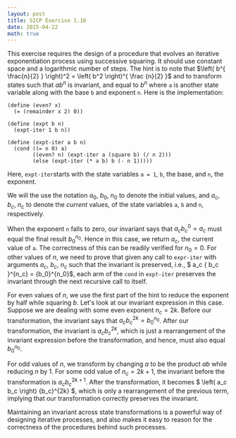 ```yaml
---
layout: post
title: SICP Exercise 1.16
date: 2015-04-22
math: true
---
```


This exercise requires the design of a procedure that evolves an iterative
exponentiation process using successive squaring. It should use constant space
and a logarithmic number of steps. The hint is to note that <span>$\left( b^{
\frac{n}{2} } \right)^2 = \left( b^2 \right)^{ \frac {n}{2} }$</span> and to
transform states such that <span>$ab^n$</span> is invariant, and equal to
<span>$b^n$</span> where `a` is another state variable along with the base `b`
and exponent `n`. Here is the implementation:

    (define (even? x)
      (= (remainder x 2) 0))

    (define (expt b n)
      (expt-iter 1 b n))

    (define (expt-iter a b n)
      (cond ((= n 0) a)
            ((even? n) (expt-iter a (square b) (/ n 2)))
            (else (expt-iter (* a b) b (- n 1)))))


Here, `expt-iter`starts with the state variables `a = 1`, `b`, the base, and
`n`, the exponent.

We will the use the notation <span>$a_0$</span>, <span>$b_0$</span>,
<span>$n_0$</span> to denote the initial values, and <span>$a_c$</span>,
<span>$b_c$</span>, <span>$n_c$</span> to denote the <em>current</em> values,
of the state variables `a`, `b` and `n`, respectively.

When the exponent `n` falls to zero, our invariant says that <span>$a_c {b_c}
^0 = a_c$</span> must equal the final result <span>${b_0}^{n_0}$</span>. Hence
in this case, we return <span>$a_c$</span>, the current value of `a`. The
correctness of this can be readily verified for <span>$n_0 = 0$</span>. For
other values of <span>$n$</span>, we need to prove that given any call to
`expr-iter` with arguments <span>$a_c$</span>,
<span>$b_c$</span>, <span>$n_c$</span> such that the invariant is preserved,
i.e., <span>$ a_c  { b_c }^{n_c} = {b_0}^{n_0}$</span>, each arm of the `cond` in
`expt-iter` preserves the invariant through the next recursive call to itself.

For even values of <span>$n$</span>, we use the first part of the hint to
reduce the exponent by half while squaring <span>$b$</span>. Let's look at our
invariant expression in this case. Suppose we are dealing with some even
exponent <span>$n_c = 2k$</span>.  Before our transformation, the invariant
says that <span>$a_c { b_c } ^{2k} = {b_0}^{n_0}$</span>. After our
transformation, the invariant is <span>$a_c { {b_c}^2 }^k$</span>, which is
just a rearrangement of the invariant expression before the transformation, and
hence, must also equal <span>${b_0}^{n_0}$</span>.

For odd values of <span>$n$</span>, we transform by changing <span>$a$</span>
to be the product <span>$ab$</span> while reducing <span>$n$</span> by
<span>$1$</span>. For some odd value of <span>$n_c = 2k+1$</span>, the
invariant before the transformation is <span>$a_c {b_c}^{2k+1}$</span>. After
the transformation, it becomes <span>$ \left( a_c b_c \right) {b_c}^{2k}
$</span>, which is only a rearrangement of the previous term, implying that our
transformation correctly preserves the invariant.

Maintaining an invariant across state transformations is a powerful way of
designing iterative processes, and also makes it easy to reason for the
correctness of the procedures behind such processes.

